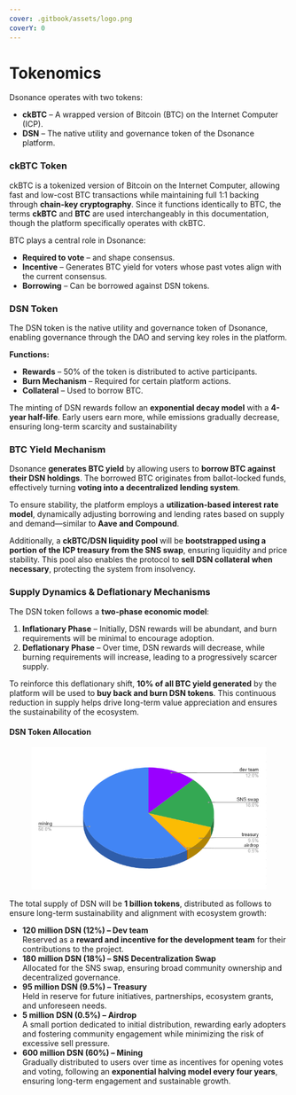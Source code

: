 ```yaml
---
cover: .gitbook/assets/logo.png
coverY: 0
---
```


# Tokenomics

Dsonance operates with two tokens:

* **ckBTC** – A wrapped version of Bitcoin (BTC) on the Internet Computer (ICP).
* **DSN** – The native utility and governance token of the Dsonance platform.

### **ckBTC Token**

ckBTC is a tokenized version of Bitcoin on the Internet Computer, allowing fast and low-cost BTC transactions while maintaining full 1:1 backing through **chain-key cryptography**. Since it functions identically to BTC, the terms **ckBTC** and **BTC** are used interchangeably in this documentation, though the platform specifically operates with ckBTC.

BTC plays a central role in Dsonance:

* **Required to vote** – and shape consensus.
* **Incentive** – Generates BTC yield for voters whose past votes align with the current consensus.
* **Borrowing** – Can be borrowed against DSN tokens.

### **DSN Token**

The DSN token is the native utility and governance token of Dsonance, enabling governance through the DAO and serving key roles in the platform.

**Functions:**

* **Rewards** – 50% of the token is distributed to active participants.
* **Burn Mechanism** – Required for certain platform actions.
* **Collateral** – Used to borrow BTC.

The minting of DSN rewards follow an **exponential decay model** with a **4-year half-life**. Early users earn more, while emissions gradually decrease, ensuring long-term scarcity and sustainability

### **BTC Yield Mechanism**

Dsonance **generates BTC yield** by allowing users to **borrow BTC against their DSN holdings**. The borrowed BTC originates from ballot-locked funds, effectively turning **voting into a decentralized lending system**.

To ensure stability, the platform employs a **utilization-based interest rate model**, dynamically adjusting borrowing and lending rates based on supply and demand—similar to **Aave and Compound**.

Additionally, a **ckBTC/DSN liquidity pool** will be **bootstrapped using a portion of the ICP treasury from the SNS swap**, ensuring liquidity and price stability. This pool also enables the protocol to **sell DSN collateral when necessary**, protecting the system from insolvency.

### **Supply Dynamics & Deflationary Mechanisms**

The DSN token follows a **two-phase economic model**:

1. **Inflationary Phase** – Initially, DSN rewards will be abundant, and burn requirements will be minimal to encourage adoption.
2. **Deflationary Phase** – Over time, DSN rewards will decrease, while burning requirements will increase, leading to a progressively scarcer supply.

To reinforce this deflationary shift, **10% of all BTC yield generated** by the platform will be used to **buy back and burn DSN tokens**. This continuous reduction in supply helps drive long-term value appreciation and ensures the sustainability of the ecosystem.

#### **DSN Token Allocation**

<figure><img src=".gitbook/assets/image.png" alt=""><figcaption></figcaption></figure>

The total supply of DSN will be **1 billion tokens**, distributed as follows to ensure long-term sustainability and alignment with ecosystem growth:

* **120 million DSN (12%) – Dev team**\
  Reserved as a **reward and incentive for the development team** for their contributions to the project.
* **180 million DSN (18%) – SNS Decentralization Swap**\
  Allocated for the SNS swap, ensuring broad community ownership and decentralized governance.
* **95 million DSN (9.5%) – Treasury**\
  Held in reserve for future initiatives, partnerships, ecosystem grants, and unforeseen needs.
* **5 million DSN (0.5%) – Airdrop**\
  A small portion dedicated to initial distribution, rewarding early adopters and fostering community engagement while minimizing the risk of excessive sell pressure.
* **600 million DSN (60%) – Mining**\
  Gradually distributed to users over time as incentives for opening votes and voting, following an **exponential halving model every four years**, ensuring long-term engagement and sustainable growth.

